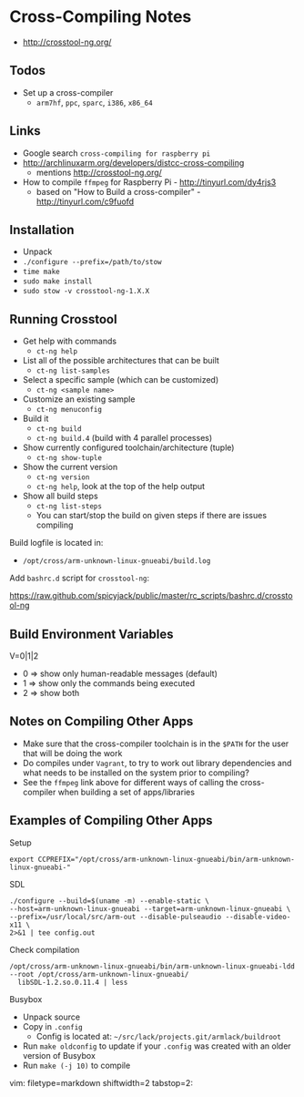 # Cross-Compiling Notes #

- http://crosstool-ng.org/

## Todos ##
- Set up a cross-compiler
  - `arm7hf`, `ppc`, `sparc`, `i386`, `x86_64`

## Links ##
- Google search `cross-compiling for raspberry pi`
- http://archlinuxarm.org/developers/distcc-cross-compiling
  - mentions http://crosstool-ng.org/
- How to compile `ffmpeg` for Raspberry Pi - http://tinyurl.com/dy4rjs3
  - based on "How to Build a cross-compiler" - http://tinyurl.com/c9fuofd

## Installation ##
- Unpack
- `./configure --prefix=/path/to/stow`
- `time make`
- `sudo make install`
- `sudo stow -v crosstool-ng-1.X.X`

## Running Crosstool ##
- Get help with commands
  - `ct-ng help`
- List all of the possible architectures that can be built
  - `ct-ng list-samples`
- Select a specific sample (which can be customized)
  - `ct-ng <sample name>`
- Customize an existing sample
  - `ct-ng menuconfig`
- Build it
  - `ct-ng build`
  - `ct-ng build.4` (build with 4 parallel processes)
- Show currently configured toolchain/architecture (tuple)
  - `ct-ng show-tuple`
- Show the current version
  - `ct-ng version`
  - `ct-ng help`, look at the top of the help output
- Show all build steps
  - `ct-ng list-steps`
  - You can start/stop the build on given steps if there are issues compiling

Build logfile is located in:
- `/opt/cross/arm-unknown-linux-gnueabi/build.log`

Add `bashrc.d` script for `crosstool-ng`:

https://raw.github.com/spicyjack/public/master/rc_scripts/bashrc.d/crosstool-ng

## Build Environment Variables ##
V=0|1|2
  - 0 => show only human-readable messages (default)
  - 1 => show only the commands being executed
  - 2 => show both

## Notes on Compiling Other Apps ##
- Make sure that the cross-compiler toolchain is in the `$PATH` for the user
  that will be doing the work
- Do compiles under `Vagrant`, to try to work out library dependencies and
  what needs to be installed on the system prior to compiling?
- See the `ffmpeg` link above for different ways of calling the cross-compiler
  when building a ѕet of apps/libraries

## Examples of Compiling Other Apps ##
Setup

    export CCPREFIX="/opt/cross/arm-unknown-linux-gnueabi/bin/arm-unknown-linux-gnueabi-"

SDL

    ./configure --build=$(uname -m) --enable-static \
    --host=arm-unknown-linux-gnueabi --target=arm-unknown-linux-gnueabi \
    --prefix=/usr/local/src/arm-out --disable-pulseaudio --disable-video-x11 \
    2>&1 | tee config.out

Check compilation

    /opt/cross/arm-unknown-linux-gnueabi/bin/arm-unknown-linux-gnueabi-ldd
    --root /opt/cross/arm-unknown-linux-gnueabi/ 
      libSDL-1.2.so.0.11.4 | less

Busybox
- Unpack source
- Copy in `.config`
  - Config is located at: `~/src/lack/projects.git/armlack/buildroot`
- Run `make oldconfig` to update if your `.config` was created with an older
  version of Busybox
- Run `make (-j 10)` to compile

vim: filetype=markdown shiftwidth=2 tabstop=2:
